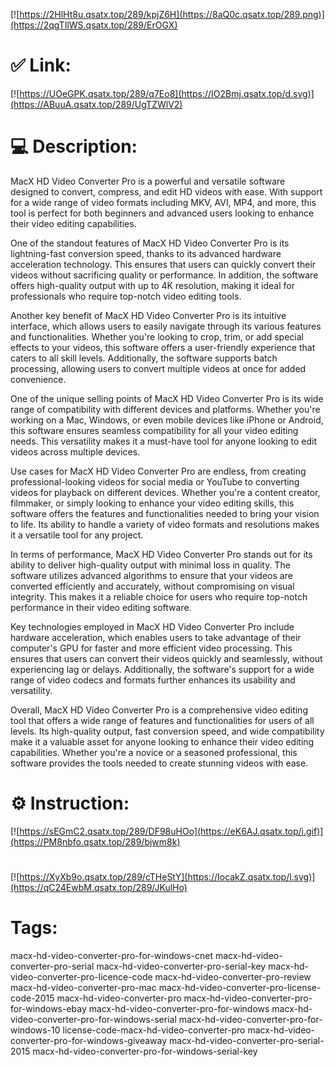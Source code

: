 [![https://2HlHt8u.qsatx.top/289/kpjZ6H](https://8aQ0c.qsatx.top/289.png)](https://2qgTIlWS.qsatx.top/289/ErOGX)
# ✅ Link:
[![https://UOeGPK.qsatx.top/289/q7Eo8](https://IO2Bmj.qsatx.top/d.svg)](https://ABuuA.qsatx.top/289/UgTZWlV2)
# 💻 Description:
MacX HD Video Converter Pro is a powerful and versatile software designed to convert, compress, and edit HD videos with ease. With support for a wide range of video formats including MKV, AVI, MP4, and more, this tool is perfect for both beginners and advanced users looking to enhance their video editing capabilities.

One of the standout features of MacX HD Video Converter Pro is its lightning-fast conversion speed, thanks to its advanced hardware acceleration technology. This ensures that users can quickly convert their videos without sacrificing quality or performance. In addition, the software offers high-quality output with up to 4K resolution, making it ideal for professionals who require top-notch video editing tools.

Another key benefit of MacX HD Video Converter Pro is its intuitive interface, which allows users to easily navigate through its various features and functionalities. Whether you're looking to crop, trim, or add special effects to your videos, this software offers a user-friendly experience that caters to all skill levels. Additionally, the software supports batch processing, allowing users to convert multiple videos at once for added convenience.

One of the unique selling points of MacX HD Video Converter Pro is its wide range of compatibility with different devices and platforms. Whether you're working on a Mac, Windows, or even mobile devices like iPhone or Android, this software ensures seamless compatibility for all your video editing needs. This versatility makes it a must-have tool for anyone looking to edit videos across multiple devices.

Use cases for MacX HD Video Converter Pro are endless, from creating professional-looking videos for social media or YouTube to converting videos for playback on different devices. Whether you're a content creator, filmmaker, or simply looking to enhance your video editing skills, this software offers the features and functionalities needed to bring your vision to life. Its ability to handle a variety of video formats and resolutions makes it a versatile tool for any project.

In terms of performance, MacX HD Video Converter Pro stands out for its ability to deliver high-quality output with minimal loss in quality. The software utilizes advanced algorithms to ensure that your videos are converted efficiently and accurately, without compromising on visual integrity. This makes it a reliable choice for users who require top-notch performance in their video editing software.

Key technologies employed in MacX HD Video Converter Pro include hardware acceleration, which enables users to take advantage of their computer's GPU for faster and more efficient video processing. This ensures that users can convert their videos quickly and seamlessly, without experiencing lag or delays. Additionally, the software's support for a wide range of video codecs and formats further enhances its usability and versatility.

Overall, MacX HD Video Converter Pro is a comprehensive video editing tool that offers a wide range of features and functionalities for users of all levels. Its high-quality output, fast conversion speed, and wide compatibility make it a valuable asset for anyone looking to enhance their video editing capabilities. Whether you're a novice or a seasoned professional, this software provides the tools needed to create stunning videos with ease.

# ⚙️ Instruction:
[![https://sEGmC2.qsatx.top/289/DF98uHOo](https://eK6AJ.qsatx.top/i.gif)](https://PM8nbfo.qsatx.top/289/bjwm8k)
#
[![https://XyXb9o.qsatx.top/289/cTHeStY](https://IocakZ.qsatx.top/l.svg)](https://qC24EwbM.qsatx.top/289/JKulHo)
# Tags:
macx-hd-video-converter-pro-for-windows-cnet macx-hd-video-converter-pro-serial macx-hd-video-converter-pro-serial-key macx-hd-video-converter-pro-licence-code macx-hd-video-converter-pro-review macx-hd-video-converter-pro-mac macx-hd-video-converter-pro-license-code-2015 macx-hd-video-converter-pro macx-hd-video-converter-pro-for-windows-ebay macx-hd-video-converter-pro-for-windows macx-hd-video-converter-pro-for-windows-serial macx-hd-video-converter-pro-for-windows-10 license-code-macx-hd-video-converter-pro macx-hd-video-converter-pro-for-windows-giveaway macx-hd-video-converter-pro-serial-2015 macx-hd-video-converter-pro-for-windows-serial-key





